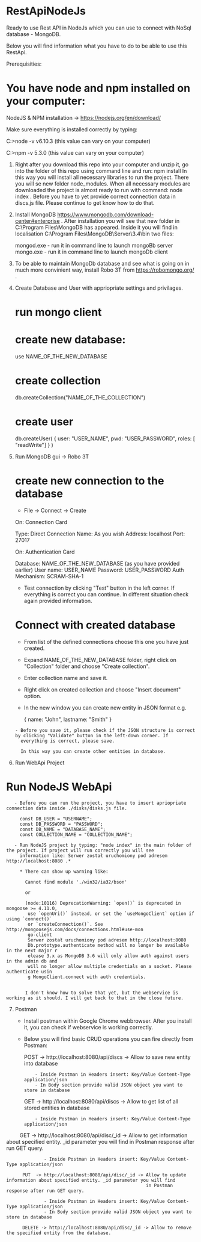 # RestApiNodeJs
Ready to use Rest API in NodeJs which you can use to connect with NoSql database - MongoDB.

Below you will find information what you have to do to be able to use this RestApi.

Prerequisities:

# You have node and npm installed on your computer: 

NodeJS & NPM installation -> https://nodejs.org/en/download/
   
   Make sure everything is installed correctly by typing:
   
   C:\>node -v
   v6.10.3 (this value can vary on your computer)

   C:\>npm -v
   5.3.0 (this value can vary on your computer)

1. Right after you download this repo into your computer and unzip it, go into the folder of this repo using command line and run: 
   npm install
   In this way you will install all necessary libraries to run the project. There you will se new folder node_modules.
   When all necessary modules are downloaded the project is almost ready to run with command: node index . Before you have to yet
   provide correct connection data in discs.js file. Please continue to get know how to do that.
   
2. Install MongoDB https://www.mongodb.com/download-center#enterprise . After installation you will see that new folder in 
   C:\Program Files\MongoDB has appeared. Inside it you will find in localisation C:\Program Files\MongoDB\Server\3.4\bin two files:
   
   mongod.exe - run it in command line to launch mongoBb server
   mongo.exe - run it in command line to launch mongoDb client
   
3. To be able to maintain MongoDb database and see what is going on in much more convinient way, install Robo 3T from 
   https://robomongo.org/ .
   
4. Create Database and User with appriopriate settings and privilages.

   # run mongo client
   # create new database:
     
     use NAME_OF_THE_NEW_DATABASE
   
   # create collection
   
      db.createCollection("NAME_OF_THE_COLLECTION")
     
   # create user
     
     db.createUser(
         {
           user: "USER_NAME",
           pwd: "USER_PASSWORD",
           roles: [ "readWrite"]
         }
      )
   
5. Run MongoDB gui -> Robo 3T
   
   # create new connection to the database
   
      - File -> Connect -> Create
      
      On: Connection Card
      
      Type: Direct Connection
      Name: As you wish
      Address: localhost
      Port: 27017
      
      On: Authentication Card
      
      Database: NAME_OF_THE_NEW_DATABASE (as you have provided earlier)
      User name: USER_NAME
      Password: USER_PASSWORD
      Auth Mechanism: SCRAM-SHA-1
      
      - Test connection by clicking "Test" button in the left corner. If everything is correct you can continue. In different situation         check again provided information.
      
   # Connect with created database
   
      - From list of the defined connections choose this one you have just created.
      - Expand NAME_OF_THE_NEW_DATABASE folder, right click on "Collection" folder and choose "Create collection".
      - Enter collection name and save it.
      - Right click on created collection and choose "Insert document" option.
      - In the new window you can create new entity in JSON format e.g.
      
         {
            name: "John",
            lastname: "Smith"
         }
       
       - Before you save it, please check if the JSON structure is correct by clicking "Validate" button in the left-down corner. If  
         everything is correct, please save.
         
         In this way you can create other entities in database.
  
 6. Run WebApi Project
 
   # Run NodeJS WebApi
   
       - Before you can run the project, you have to insert apriopriate connection data inside ./disks/disks.js file. 
       
         const DB_USER = "USERNAME";
         const DB_PASSWORD = "PASSWORD";
         const DB_NAME = "DATABASE_NAME";
         const COLLECTION_NAME = "COLLECTION_NAME";
   
       - Run NodeJS project by typing: "node index" in the main folder of the project. If project will run correctly you will see
         information like: Serwer został uruchomiony pod adresem http://localhost:8080 .*
         
         * There can show up warning like:
           
           Cannot find module './win32/ia32/bson'
           
           or
           
           (node:10116) DeprecationWarning: `open()` is deprecated in mongoose >= 4.11.0, 
            use `openUri()` instead, or set the `useMongoClient` option if using `connect()`
            or `createConnection()`. See http://mongoosejs.com/docs/connections.html#use-mon
            go-client
            Serwer został uruchomiony pod adresem http://localhost:8080
            Db.prototype.authenticate method will no longer be available in the next major r
            elease 3.x as MongoDB 3.6 will only allow auth against users in the admin db and
            will no longer allow multiple credentials on a socket. Please authenticate usin
            g MongoClient.connect with auth credentials.


           I don't know how to solve that yet, but the webservice is working as it should. I will get back to that in the close future.
           
  7. Postman
  
        - Install postman within Google Chrome webbrowser. After you install it, you can check if webservice is working correctly.
        - Below you will find basic CRUD operations you can fire directly from Postman:
      
          POST -> http://localhost:8080/api/discs -> Allow to save new entity into database
          
                  - Inside Postman in Headers insert: Key/Value Content-Type application/json 
                  - In Body section provide valid JSON object you want to store in database
                  
          GET  -> http://localhost:8080/api/discs -> Allow to get list of all stored entities in database
                  
                  - Inside Postman in Headers insert: Key/Value Content-Type application/json 
          
          GET  -> http://localhost:8080/api/disc/_id -> Allow to get information about specified entity. _id parameter you will find in 
                                                        Postman response after run GET query.
                                           
                  - Inside Postman in Headers insert: Key/Value Content-Type application/json 
                  
          PUT  -> http://localhost:8080/api/disc/_id -> Allow to update information about specified entity. _id parameter you will find
                                                        in Postman response after run GET query.
                                                        
                  - Inside Postman in Headers insert: Key/Value Content-Type application/json 
                  - In Body section provide valid JSON object you want to store in database
                  
          DELETE -> http://localhost:8080/api/disc/_id -> Allow to remove the specified entity from the database.
